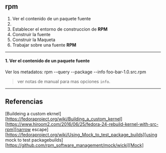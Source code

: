 ## rpm
1. Ver el contenido de un paquete fuente
1.
2. Establecer el entorno de construccion de __RPM__
3. Construir la fuente
4. Construir la Maqueta
5. Trabajar sobre una fuente __RPM__

--- 

#### 1. Ver el contenido de un paquete fuente

Ver  los metadatos:
		rpm --query --package --info foo-bar-1.0.src.rpm
> ver notas de manual para mas opciones `info`.



---

## Referencias 
[Using an Source RPM]:[vdt.cs.wisc.edu/internal/native/using-srpm.html]  
[Buildeing a custom ekrnel][https://fedoraproject.org/wiki/Building_a_custom_kernel]  
[https://www.hiroom2.com/2016/06/25/fedora-24-rebuild-kernel-with-src-rpm][narrow escape]  
[https://fedoraproject.org/wiki/Using_Mock_to_test_package_builds][using mock to test packagebuilds]  
[https://github.com/rpm_software_management/mock/wicki][Mock]  

